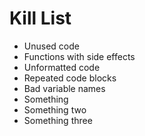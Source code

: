 Kill List
=========
* Unused code
* Functions with side effects
* Unformatted code
* Repeated code blocks
* Bad variable names
* Something
* Something two
* Something three